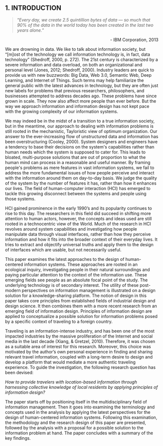 ## 1. INTRODUCTION

> “*Every day, we create 2.5 quintillion bytes of data — so much that 90% of the data in the world today has been created in the last two years alone.*”
<div style="text-align:right">- IBM Corporation, 2013</div>

We are drowning in data. We like to talk about information society, but “[m]ost of the technology we call information technology is, in fact, data technology” (Shedroff, 2000, p. 272). The 21st century is characterized by a severe information and data overload, on both an organizational and personal level (Jones, 2012; Shedroff, 2000). Industry leaders are quick to provide us with new buzzwords: Big Data, Web 3.0, Semantic Web, Deep Learning, and Internet of Things. Such terms may help familiarize the general public with the latest advances in technology, but they are often just new labels for problems that previous researchers, philosophers, and businesses attempted to address decades ago. These problems have since grown in scale. They now also affect more people than ever before. But the way we approach information and information design has not kept pace with the growing complexity of our information systems.

We may indeed be in the midst of a transition to a true information society, but in the meantime, our approach to dealing with information problems is still rooted in the mechanistic, Tayloristic view of optimum organization. Our answer to the ever-increasing  flow of unstructured data and information has been overstructuring (Cooley, 2000). System designers and engineers have a tendency to base their decisions on the system's capabilities rather than human needs which the system is supposed to cater for. This leads to bloated, multi-purpose solutions that are out of proportion to what the human mind can process in a reasonable and useful manner. By framing people's problems as mere features in vast information systems, we fail to address the more fundamental issues of how people perceive and interact with the information around them on day-to-day basis. We judge the quality of the system by the number of features it has, rather than how it enhances our lives. The field of human-computer interaction (HCI) has emerged to tackle this growing disconnect between the systems and people using those systems.

HCI gained prominence in the early 1990’s and its popularity continues to rise to this day. The researchers in this field did succeed in shifting more attention to human actors, however, the concepts and ideas used are still rooted in a technocentric view of the World. Much of the research in HCI revolves around system capabilities and investigating how people manipulate data through visual interfaces, rather than how they perceive information and how it fits into the broader context of their everyday lives. It tries to extract and objectify universal truths and apply them to the design of interfaces which are usable, but not necessarily useful.

This paper examines the latest approaches to the design of human-centered information systems. These approaches are rooted in an ecological inquiry, investigating people in their natural surroundings and paying particular attention to the context of the information use. These emerging fields see people as an absolute focal point of the study. The underlying technology is of secondary interest. The utility of these post-modern perspectives on information management is illustrated on a design solution for a knowledge-sharing platform. The notion of design in this paper takes core principles from established fields of industrial design and design science. It then combines them with a more recent research from an emerging field of information design. Principles of information design are applied to conceptualize a possible solution for information problems posed by a specific context of traveling to a foreign country. 

Traveling is an information-intense industry, and has been one of the most impacted industries by the massive proliferation of the Internet and social media in the last decade (Xiang, & Gretzel, 2010). Therefore, it was chosen as a suitable area of interest for this research. Moreover, this choice was motivated by the author’s own personal experience in finding and sharing relevant travel information, coupled with a long-term desire to design and develop a platform that would mediate a more authentic traveling experience. To guide the investigation, the following research question has been devised:

*How to provide travelers with location-based information through harnessing collective knowledge of local residents by applying principles of information design?* 

The paper starts off by positioning itself in the multidisciplinary field of information management. Then it goes into examining the terminology and concepts used in the analysis by applying the latest perspectives for the design of human-centered information systems. Following this examination, the methodology and the research design of this paper are presented, followed by the analysis with a proposal for a possible solution to the information problem at hand. The paper concludes with a summary of the key findings.